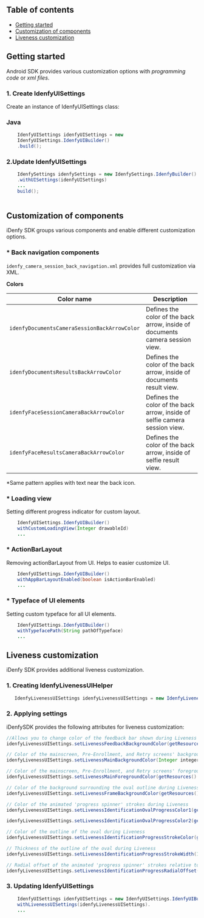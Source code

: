 ## Table of contents

*   [Getting started](#getting-started)
*   [Customization of components](#customization-of-components)
*   [Liveness customization](#liveness-customization)

## Getting started
Android SDK provides various customization options with *programming code* or *xml files*.

### 1. Create IdenfyUISettings

Create an instance of IdenfyUISettings class:

### Java
```java
    IdenfyUISettings idenfyUISettings = new 
    IdenfyUISettings.IdenfyUIBuilder()
    .build();
```
### 2.Update IdenfyUISettings

```java
    IdenfySettings idenfySettings = new IdenfySettings.IdenfyBuilder()
    .withUISettings(idenfyUISettings)
    ...
    build();
    
```

## Customization of components

iDenfy SDK groups various components and enable different customization options.

 ### *  Back navigation components

`idenfy_camera_session_back_navigation.xml` provides full customization via XML.

**Colors**

|Color name              |Description                     |
|-------------------|-------------------------------|
|`idenfyDocumentsCameraSessionBackArrowColor`   |Defines the color of the back arrow, inside of documents camera session view.                        |
|`idenfyDocumentsResultsBackArrowColor`|Defines the color of the back arrow, inside of documents result view.                    |
|`idenfyFaceSessionCameraBackArrowColor`  |Defines the color of the back arrow, inside of selfie camera session view.                     |
|`idenfyFaceResultsCameraBackArrowColor`  |Defines the color of the back arrow, inside of selfie result view.                    |

*Same pattern applies with text near the back icon.

### *  Loading view

 Setting different progress indicator for custom layout.
```java
    IdenfyUISettings.IdenfyUIBuilder()
    withCustomLoadingView(Integer drawableId)
    ...
```
### *  ActionBarLayout

Removing actionBarLayout from UI. Helps to easier customize UI.
```java
    IdenfyUISettings.IdenfyUIBuilder()
    withAppBarLayoutEnabled(boolean isActionBarEnabled)
    ...
```
### *  Typeface of UI elements

Setting custom typeface for all UI elements.
```java
    IdenfyUISettings.IdenfyUIBuilder()
    withTypefacePath(String pathOfTypeface)
    ...
```
## Liveness customization

iDenfy SDK provides additional liveness customization.

 ### 1. Creating IdenfyLivenessUIHelper

 ```java
    IdenfyLivenessUISettings idenfyLivenessUISettings = new IdenfyLivenessUISettings();
```
 ### 2. Applying settings

 iDenfySDK provides the following attributes for liveness customization:

 ```java
 //Allows you to change color of the feedback bar shown during Liveness
 idenfyLivenessUISettings.setLivenessFeedbackBackgroundColor(getResources().getColor(R.color.idenfyColorPrimaryDark));

// Color of the mainscreen, Pre-Enrollment, and Retry screens' background
 idenfyLivenessUISettings.setLivenessMainBackgroundColor(Integer integer);

// Color of the mainscreen, Pre-Enrollment, and Retry screens' foreground
 idenfyLivenessUISettings.setLivenessMainForegroundColor(getResources().getColor(R.color.idenfyColorPrimaryDark));

// Color of the background surrounding the oval outline during Liveness
 idenfyLivenessUISettings.setLivenessFrameBackgroundColor(getResources().getColor(R.color.idenfyColorPrimaryDark));

// Color of the animated 'progress spinner' strokes during Liveness
idenfyLivenessUISettings.setLivenessIdentificationOvalProgressColor1(getResources().getColor(R.color.idenfyColorPrimary));

idenfyLivenessUISettings.setLivenessIdentificationOvalProgressColor2(getResources().getColor(R.color.idenfyColorPrimary));

// Color of the outline of the oval during Liveness
idenfyLivenessUISettings.setLivenessIdentificationProgressStrokeColor(getResources().getColor(R.color.idenfyColorPrimary));

// Thickness of the outline of the oval during Liveness
idenfyLivenessUISettings.setLivenessIdentificationProgressStrokeWidth(14);

// Radial offset of the animated 'progress spinner' strokes relative to the outermost bounds of the oval outline. As this value increases, animations move closer toward the oval's center
idenfyLivenessUISettings.setLivenessIdentificationProgressRadialOffset(16);
```
 ### 3. Updating IdenfyUISettings

```java
    IdenfyUISettings idenfyUISettings = new IdenfyUISettings.IdenfyUIBuilder().
    withLivenessUISettings(idenfyLivenessUISettings).
    ...
```





